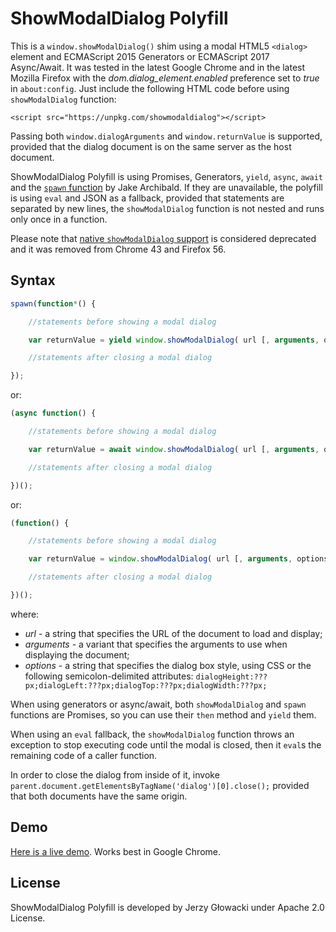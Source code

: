 ShowModalDialog Polyfill
========================

This is a `window.showModalDialog()` shim using a modal HTML5 `<dialog>` element and ECMAScript 2015 Generators or ECMAScript 2017 Async/Await. It was tested in the latest Google Chrome and in the latest Mozilla Firefox with the *dom.dialog_element.enabled* preference set to *true* in `about:config`. Just include the following HTML code before using `showModalDialog` function:

    <script src="https://unpkg.com/showmodaldialog"></script>

Passing both `window.dialogArguments` and `window.returnValue` is supported, provided that the dialog document is on the same server as the host document.

ShowModalDialog Polyfill is using Promises, Generators, `yield`, `async`, `await` and the [`spawn` function](https://gist.github.com/jakearchibald/31b89cba627924972ad6) by Jake Archibald. If they are unavailable, the polyfill is using `eval` and JSON as a fallback, provided that statements are separated by new lines, the `showModalDialog` function is not nested and runs only once in a function.

Please note that [native `showModalDialog` support](https://developer.mozilla.org/en-US/docs/Web/API/Window/showModalDialog) is considered deprecated and it was removed from Chrome 43 and Firefox 56.

Syntax
------

```javascript
spawn(function*() {

    //statements before showing a modal dialog

    var returnValue = yield window.showModalDialog( url [, arguments, options] );

    //statements after closing a modal dialog

});
```

or:

```javascript
(async function() {

    //statements before showing a modal dialog

    var returnValue = await window.showModalDialog( url [, arguments, options] );

    //statements after closing a modal dialog

})();
```

or:

```javascript
(function() {

    //statements before showing a modal dialog

    var returnValue = window.showModalDialog( url [, arguments, options] );

    //statements after closing a modal dialog

})();
```

where:

 - *url* - a string that specifies the URL of the document to load and display;
 - *arguments* - a variant that specifies the arguments to use when displaying the document;
 - *options* - a string that specifies the dialog box style, using CSS or the following semicolon-delimited attributes: `dialogHeight:???px;dialogLeft:???px;dialogTop:???px;dialogWidth:???px;`

When using generators or async/await, both `showModalDialog` and `spawn` functions are Promises, so you can use their `then` method and `yield` them.

When using an `eval` fallback, the `showModalDialog` function throws an exception to stop executing code until the modal is closed, then it `eval`s the remaining code of a caller function.

In order to close the dialog from inside of it, invoke `parent.document.getElementsByTagName('dialog')[0].close();` provided that both documents have the same origin. 

Demo
----

[Here is a live demo](http://niutech.github.com/showModalDialog/demo.html). Works best in Google Chrome.

License
-------

ShowModalDialog Polyfill is developed by Jerzy Głowacki under Apache 2.0 License.
